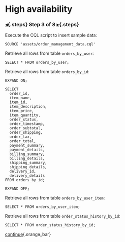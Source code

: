 <div class="top">

# High availability
### [◂](command:katapod.loadPage?step2){.steps} Step 3 of 8 [▸](command:katapod.loadPage?step4){.steps}
</div>

Execute the CQL script to insert sample data:
```
SOURCE 'assets/order_management_data.cql'
```

Retrieve all rows from table `orders_by_user`:
```
SELECT * FROM orders_by_user;        
```

Retrieve all rows from table `orders_by_id`:
```
EXPAND ON;

SELECT 
  order_id,
  item_name,
  item_id,
  item_description,
  item_price,
  item_quantity,
  order_status,
  order_timestamp,
  order_subtotal,
  order_shipping,
  order_tax,
  order_total,
  payment_summary,
  payment_details,
  billing_summary,
  billing_details,
  shipping_summary,
  shipping_details,
  delivery_id,
  delivery_details 
FROM orders_by_id;

EXPAND OFF;
```

Retrieve all rows from table `orders_by_user_item`:
```
SELECT * FROM orders_by_user_item;                    
```

Retrieve all rows from table `order_status_history_by_id`:
```
SELECT * FROM order_status_history_by_id; 
```

[continue](command:katapod.loadPage?step4){.orange_bar}